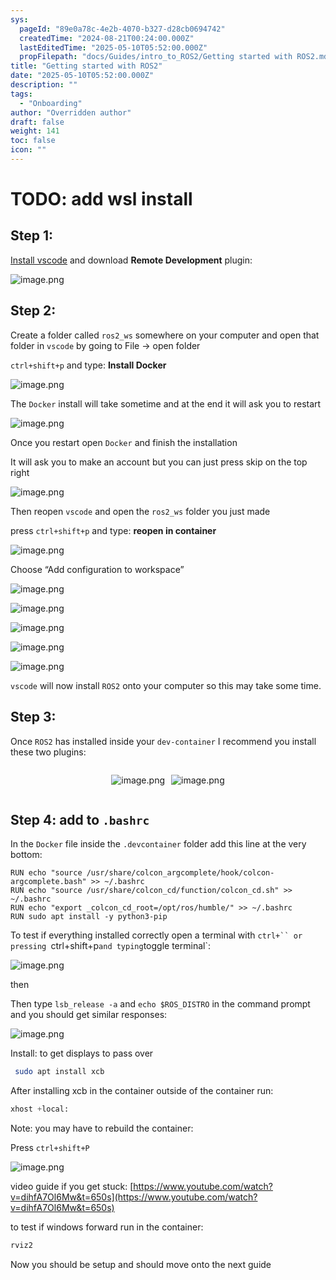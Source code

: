 ```yaml
---
sys:
  pageId: "89e0a78c-4e2b-4070-b327-d28cb0694742"
  createdTime: "2024-08-21T00:24:00.000Z"
  lastEditedTime: "2025-05-10T05:52:00.000Z"
  propFilepath: "docs/Guides/intro_to_ROS2/Getting started with ROS2.md"
title: "Getting started with ROS2"
date: "2025-05-10T05:52:00.000Z"
description: ""
tags:
  - "Onboarding"
author: "Overridden author"
draft: false
weight: 141
toc: false
icon: ""
---
```


# TODO: add wsl install

## Step 1:

[Install vscode](https://code.visualstudio.com/download) and download **Remote Development** plugin:

![image.png](https://prod-files-secure.s3.us-west-2.amazonaws.com/d518164a-d88e-44d1-a4ee-3adb3bd8bce0/efb52993-1881-4a40-b95e-6f020334f022/image.png?X-Amz-Algorithm=AWS4-HMAC-SHA256&X-Amz-Content-Sha256=UNSIGNED-PAYLOAD&X-Amz-Credential=ASIAZI2LB4662FPABW6R%2F20250717%2Fus-west-2%2Fs3%2Faws4_request&X-Amz-Date=20250717T081344Z&X-Amz-Expires=3600&X-Amz-Security-Token=IQoJb3JpZ2luX2VjEFcaCXVzLXdlc3QtMiJIMEYCIQCTBysCzG4Ctds8JidEK7qWRwvihhEzmMO3jKogI%2Fbh7gIhAOoSoEU6N6KbAJmG9WvAN5vKyPRBT637ij2zOAwsNl%2BsKv8DCHAQABoMNjM3NDIzMTgzODA1IgwHxfIdCTZTlH7BrRMq3APyFOJkzISSX13ZwR3pB6mxtuab08Pf%2B7bAcJVB8EZAPOwcHcrwxxRNEH7V7eNXXNM%2F23dWD%2FlxTzIk4uNcLVmt9OCwdryKMHRIl43czzh8jzdcVVrfw9hcZrnM%2FVT4zTIYWATCaUMDfbCYgE6yjKdQNUq2owvkjvcue0CvMUxIqtX2K9vU249UlUjqR0YisgSmyCQF7oopzgfHlCgIsfe287ECYsuhnG9MNbCTpB7s%2FZvSQNBVzAceOK8GOXlP8b8J8Uk%2B8upD3saOApXzoq7NrnVR63f0QY6s552DNlnREc95n0OiXtnfLXXvRJcx1PuUdl4S6PCY1YVMoR1hjePLW5hwzs%2F4MQttek4gXzhn8IDH5%2FWp%2BBIk0MNWGRZwTon47ztfRw90hgmgy3OHlYDIok333p2J%2F56RP%2BF9j%2BhUw6j0VxFSTDwG%2FVZFlE%2FFirD2Urog38lPVtEK8sDIJrb1fj9GEF71SwAenNtv3pjiuFVuiy9a62hE%2BguRO3JW%2FiP1FEJia%2Fk89qUVcOYwXUEqPHeY%2Fsz1%2Flq0vKZF41fhTiBnVJcvUQ8v4Js6aE2XjQcaM3MXJBOp%2FfiyYnEdi89xx%2BuulguA5e2zlgRxkhrE9SUZlkdpqRd0ck9OYTCzwOLDBjqkAb3CE8pkQZkqqg4MftYNcxa29l5YP8XDhHKZxIpt8XnGTDBQilDMPFdf5orOTtSLdIVFbUU4YUY0zi2rbw5ZiyIM6r8rONDNj8qEyJxksIFk0Y1cof9rSpny0aLEQ0pGF6ryz8MIZzFSDRZ8HweHNETEhfK3vo0d%2BP5R1aLMrldHaPDLDn02V12xDQ%2FgqsoeBf02IQsIJz9uB1F0t68sZVwwydJ0&X-Amz-Signature=f790c1009def67947177cb56f65b5ace93b9e155ecf02090e6631f64fbbe63d9&X-Amz-SignedHeaders=host&x-amz-checksum-mode=ENABLED&x-id=GetObject)

## Step 2:

Create a folder called `ros2_ws` somewhere on your computer and open that folder in `vscode` by going to File → open folder 

`ctrl+shift+p` and type: **Install Docker**

![image.png](https://prod-files-secure.s3.us-west-2.amazonaws.com/d518164a-d88e-44d1-a4ee-3adb3bd8bce0/2269dc0e-1cd5-47ff-bceb-c04ad9b2eab0/image.png?X-Amz-Algorithm=AWS4-HMAC-SHA256&X-Amz-Content-Sha256=UNSIGNED-PAYLOAD&X-Amz-Credential=ASIAZI2LB4662FPABW6R%2F20250717%2Fus-west-2%2Fs3%2Faws4_request&X-Amz-Date=20250717T081344Z&X-Amz-Expires=3600&X-Amz-Security-Token=IQoJb3JpZ2luX2VjEFcaCXVzLXdlc3QtMiJIMEYCIQCTBysCzG4Ctds8JidEK7qWRwvihhEzmMO3jKogI%2Fbh7gIhAOoSoEU6N6KbAJmG9WvAN5vKyPRBT637ij2zOAwsNl%2BsKv8DCHAQABoMNjM3NDIzMTgzODA1IgwHxfIdCTZTlH7BrRMq3APyFOJkzISSX13ZwR3pB6mxtuab08Pf%2B7bAcJVB8EZAPOwcHcrwxxRNEH7V7eNXXNM%2F23dWD%2FlxTzIk4uNcLVmt9OCwdryKMHRIl43czzh8jzdcVVrfw9hcZrnM%2FVT4zTIYWATCaUMDfbCYgE6yjKdQNUq2owvkjvcue0CvMUxIqtX2K9vU249UlUjqR0YisgSmyCQF7oopzgfHlCgIsfe287ECYsuhnG9MNbCTpB7s%2FZvSQNBVzAceOK8GOXlP8b8J8Uk%2B8upD3saOApXzoq7NrnVR63f0QY6s552DNlnREc95n0OiXtnfLXXvRJcx1PuUdl4S6PCY1YVMoR1hjePLW5hwzs%2F4MQttek4gXzhn8IDH5%2FWp%2BBIk0MNWGRZwTon47ztfRw90hgmgy3OHlYDIok333p2J%2F56RP%2BF9j%2BhUw6j0VxFSTDwG%2FVZFlE%2FFirD2Urog38lPVtEK8sDIJrb1fj9GEF71SwAenNtv3pjiuFVuiy9a62hE%2BguRO3JW%2FiP1FEJia%2Fk89qUVcOYwXUEqPHeY%2Fsz1%2Flq0vKZF41fhTiBnVJcvUQ8v4Js6aE2XjQcaM3MXJBOp%2FfiyYnEdi89xx%2BuulguA5e2zlgRxkhrE9SUZlkdpqRd0ck9OYTCzwOLDBjqkAb3CE8pkQZkqqg4MftYNcxa29l5YP8XDhHKZxIpt8XnGTDBQilDMPFdf5orOTtSLdIVFbUU4YUY0zi2rbw5ZiyIM6r8rONDNj8qEyJxksIFk0Y1cof9rSpny0aLEQ0pGF6ryz8MIZzFSDRZ8HweHNETEhfK3vo0d%2BP5R1aLMrldHaPDLDn02V12xDQ%2FgqsoeBf02IQsIJz9uB1F0t68sZVwwydJ0&X-Amz-Signature=5a4ef71852ec600b701ce2b006a53dab79cab777c72892350ed13cb3b6cc86a3&X-Amz-SignedHeaders=host&x-amz-checksum-mode=ENABLED&x-id=GetObject)

The `Docker` install will take sometime and at the end it will ask you to restart

![image.png](https://prod-files-secure.s3.us-west-2.amazonaws.com/d518164a-d88e-44d1-a4ee-3adb3bd8bce0/ed233f78-be33-4b1f-b89c-9c346c0e961e/image.png?X-Amz-Algorithm=AWS4-HMAC-SHA256&X-Amz-Content-Sha256=UNSIGNED-PAYLOAD&X-Amz-Credential=ASIAZI2LB4662FPABW6R%2F20250717%2Fus-west-2%2Fs3%2Faws4_request&X-Amz-Date=20250717T081344Z&X-Amz-Expires=3600&X-Amz-Security-Token=IQoJb3JpZ2luX2VjEFcaCXVzLXdlc3QtMiJIMEYCIQCTBysCzG4Ctds8JidEK7qWRwvihhEzmMO3jKogI%2Fbh7gIhAOoSoEU6N6KbAJmG9WvAN5vKyPRBT637ij2zOAwsNl%2BsKv8DCHAQABoMNjM3NDIzMTgzODA1IgwHxfIdCTZTlH7BrRMq3APyFOJkzISSX13ZwR3pB6mxtuab08Pf%2B7bAcJVB8EZAPOwcHcrwxxRNEH7V7eNXXNM%2F23dWD%2FlxTzIk4uNcLVmt9OCwdryKMHRIl43czzh8jzdcVVrfw9hcZrnM%2FVT4zTIYWATCaUMDfbCYgE6yjKdQNUq2owvkjvcue0CvMUxIqtX2K9vU249UlUjqR0YisgSmyCQF7oopzgfHlCgIsfe287ECYsuhnG9MNbCTpB7s%2FZvSQNBVzAceOK8GOXlP8b8J8Uk%2B8upD3saOApXzoq7NrnVR63f0QY6s552DNlnREc95n0OiXtnfLXXvRJcx1PuUdl4S6PCY1YVMoR1hjePLW5hwzs%2F4MQttek4gXzhn8IDH5%2FWp%2BBIk0MNWGRZwTon47ztfRw90hgmgy3OHlYDIok333p2J%2F56RP%2BF9j%2BhUw6j0VxFSTDwG%2FVZFlE%2FFirD2Urog38lPVtEK8sDIJrb1fj9GEF71SwAenNtv3pjiuFVuiy9a62hE%2BguRO3JW%2FiP1FEJia%2Fk89qUVcOYwXUEqPHeY%2Fsz1%2Flq0vKZF41fhTiBnVJcvUQ8v4Js6aE2XjQcaM3MXJBOp%2FfiyYnEdi89xx%2BuulguA5e2zlgRxkhrE9SUZlkdpqRd0ck9OYTCzwOLDBjqkAb3CE8pkQZkqqg4MftYNcxa29l5YP8XDhHKZxIpt8XnGTDBQilDMPFdf5orOTtSLdIVFbUU4YUY0zi2rbw5ZiyIM6r8rONDNj8qEyJxksIFk0Y1cof9rSpny0aLEQ0pGF6ryz8MIZzFSDRZ8HweHNETEhfK3vo0d%2BP5R1aLMrldHaPDLDn02V12xDQ%2FgqsoeBf02IQsIJz9uB1F0t68sZVwwydJ0&X-Amz-Signature=67668d8d2a20120227a2b1613c2daf501ae38f1b8e4687d4f3a89f51bb0f6e81&X-Amz-SignedHeaders=host&x-amz-checksum-mode=ENABLED&x-id=GetObject)

Once you restart open `Docker` and finish the installation

It will ask you to make an account but you can just press skip on the top right

![image.png](https://prod-files-secure.s3.us-west-2.amazonaws.com/d518164a-d88e-44d1-a4ee-3adb3bd8bce0/21010ad9-1659-4fd9-9f59-9932a09b2a3d/image.png?X-Amz-Algorithm=AWS4-HMAC-SHA256&X-Amz-Content-Sha256=UNSIGNED-PAYLOAD&X-Amz-Credential=ASIAZI2LB4662FPABW6R%2F20250717%2Fus-west-2%2Fs3%2Faws4_request&X-Amz-Date=20250717T081344Z&X-Amz-Expires=3600&X-Amz-Security-Token=IQoJb3JpZ2luX2VjEFcaCXVzLXdlc3QtMiJIMEYCIQCTBysCzG4Ctds8JidEK7qWRwvihhEzmMO3jKogI%2Fbh7gIhAOoSoEU6N6KbAJmG9WvAN5vKyPRBT637ij2zOAwsNl%2BsKv8DCHAQABoMNjM3NDIzMTgzODA1IgwHxfIdCTZTlH7BrRMq3APyFOJkzISSX13ZwR3pB6mxtuab08Pf%2B7bAcJVB8EZAPOwcHcrwxxRNEH7V7eNXXNM%2F23dWD%2FlxTzIk4uNcLVmt9OCwdryKMHRIl43czzh8jzdcVVrfw9hcZrnM%2FVT4zTIYWATCaUMDfbCYgE6yjKdQNUq2owvkjvcue0CvMUxIqtX2K9vU249UlUjqR0YisgSmyCQF7oopzgfHlCgIsfe287ECYsuhnG9MNbCTpB7s%2FZvSQNBVzAceOK8GOXlP8b8J8Uk%2B8upD3saOApXzoq7NrnVR63f0QY6s552DNlnREc95n0OiXtnfLXXvRJcx1PuUdl4S6PCY1YVMoR1hjePLW5hwzs%2F4MQttek4gXzhn8IDH5%2FWp%2BBIk0MNWGRZwTon47ztfRw90hgmgy3OHlYDIok333p2J%2F56RP%2BF9j%2BhUw6j0VxFSTDwG%2FVZFlE%2FFirD2Urog38lPVtEK8sDIJrb1fj9GEF71SwAenNtv3pjiuFVuiy9a62hE%2BguRO3JW%2FiP1FEJia%2Fk89qUVcOYwXUEqPHeY%2Fsz1%2Flq0vKZF41fhTiBnVJcvUQ8v4Js6aE2XjQcaM3MXJBOp%2FfiyYnEdi89xx%2BuulguA5e2zlgRxkhrE9SUZlkdpqRd0ck9OYTCzwOLDBjqkAb3CE8pkQZkqqg4MftYNcxa29l5YP8XDhHKZxIpt8XnGTDBQilDMPFdf5orOTtSLdIVFbUU4YUY0zi2rbw5ZiyIM6r8rONDNj8qEyJxksIFk0Y1cof9rSpny0aLEQ0pGF6ryz8MIZzFSDRZ8HweHNETEhfK3vo0d%2BP5R1aLMrldHaPDLDn02V12xDQ%2FgqsoeBf02IQsIJz9uB1F0t68sZVwwydJ0&X-Amz-Signature=a56ddd4ce4d21e5ee7812eb59186ec5e87c5b56821d2bd2f7382cec837baeaa8&X-Amz-SignedHeaders=host&x-amz-checksum-mode=ENABLED&x-id=GetObject)

Then reopen `vscode` and open the `ros2_ws` folder you just made

press `ctrl+shift+p` and type: **reopen in container**

![image.png](https://prod-files-secure.s3.us-west-2.amazonaws.com/d518164a-d88e-44d1-a4ee-3adb3bd8bce0/4e93b8c2-41ad-488c-8095-c74205196118/image.png?X-Amz-Algorithm=AWS4-HMAC-SHA256&X-Amz-Content-Sha256=UNSIGNED-PAYLOAD&X-Amz-Credential=ASIAZI2LB4662FPABW6R%2F20250717%2Fus-west-2%2Fs3%2Faws4_request&X-Amz-Date=20250717T081344Z&X-Amz-Expires=3600&X-Amz-Security-Token=IQoJb3JpZ2luX2VjEFcaCXVzLXdlc3QtMiJIMEYCIQCTBysCzG4Ctds8JidEK7qWRwvihhEzmMO3jKogI%2Fbh7gIhAOoSoEU6N6KbAJmG9WvAN5vKyPRBT637ij2zOAwsNl%2BsKv8DCHAQABoMNjM3NDIzMTgzODA1IgwHxfIdCTZTlH7BrRMq3APyFOJkzISSX13ZwR3pB6mxtuab08Pf%2B7bAcJVB8EZAPOwcHcrwxxRNEH7V7eNXXNM%2F23dWD%2FlxTzIk4uNcLVmt9OCwdryKMHRIl43czzh8jzdcVVrfw9hcZrnM%2FVT4zTIYWATCaUMDfbCYgE6yjKdQNUq2owvkjvcue0CvMUxIqtX2K9vU249UlUjqR0YisgSmyCQF7oopzgfHlCgIsfe287ECYsuhnG9MNbCTpB7s%2FZvSQNBVzAceOK8GOXlP8b8J8Uk%2B8upD3saOApXzoq7NrnVR63f0QY6s552DNlnREc95n0OiXtnfLXXvRJcx1PuUdl4S6PCY1YVMoR1hjePLW5hwzs%2F4MQttek4gXzhn8IDH5%2FWp%2BBIk0MNWGRZwTon47ztfRw90hgmgy3OHlYDIok333p2J%2F56RP%2BF9j%2BhUw6j0VxFSTDwG%2FVZFlE%2FFirD2Urog38lPVtEK8sDIJrb1fj9GEF71SwAenNtv3pjiuFVuiy9a62hE%2BguRO3JW%2FiP1FEJia%2Fk89qUVcOYwXUEqPHeY%2Fsz1%2Flq0vKZF41fhTiBnVJcvUQ8v4Js6aE2XjQcaM3MXJBOp%2FfiyYnEdi89xx%2BuulguA5e2zlgRxkhrE9SUZlkdpqRd0ck9OYTCzwOLDBjqkAb3CE8pkQZkqqg4MftYNcxa29l5YP8XDhHKZxIpt8XnGTDBQilDMPFdf5orOTtSLdIVFbUU4YUY0zi2rbw5ZiyIM6r8rONDNj8qEyJxksIFk0Y1cof9rSpny0aLEQ0pGF6ryz8MIZzFSDRZ8HweHNETEhfK3vo0d%2BP5R1aLMrldHaPDLDn02V12xDQ%2FgqsoeBf02IQsIJz9uB1F0t68sZVwwydJ0&X-Amz-Signature=6a76dd6421ddddc8ef0ce2ef3545a6f59bf033d58d895b8217f6d42e2087ff16&X-Amz-SignedHeaders=host&x-amz-checksum-mode=ENABLED&x-id=GetObject)

Choose “Add configuration to workspace”

![image.png](https://prod-files-secure.s3.us-west-2.amazonaws.com/d518164a-d88e-44d1-a4ee-3adb3bd8bce0/9560b282-5060-4989-ba37-97e7b2c22476/image.png?X-Amz-Algorithm=AWS4-HMAC-SHA256&X-Amz-Content-Sha256=UNSIGNED-PAYLOAD&X-Amz-Credential=ASIAZI2LB4662FPABW6R%2F20250717%2Fus-west-2%2Fs3%2Faws4_request&X-Amz-Date=20250717T081344Z&X-Amz-Expires=3600&X-Amz-Security-Token=IQoJb3JpZ2luX2VjEFcaCXVzLXdlc3QtMiJIMEYCIQCTBysCzG4Ctds8JidEK7qWRwvihhEzmMO3jKogI%2Fbh7gIhAOoSoEU6N6KbAJmG9WvAN5vKyPRBT637ij2zOAwsNl%2BsKv8DCHAQABoMNjM3NDIzMTgzODA1IgwHxfIdCTZTlH7BrRMq3APyFOJkzISSX13ZwR3pB6mxtuab08Pf%2B7bAcJVB8EZAPOwcHcrwxxRNEH7V7eNXXNM%2F23dWD%2FlxTzIk4uNcLVmt9OCwdryKMHRIl43czzh8jzdcVVrfw9hcZrnM%2FVT4zTIYWATCaUMDfbCYgE6yjKdQNUq2owvkjvcue0CvMUxIqtX2K9vU249UlUjqR0YisgSmyCQF7oopzgfHlCgIsfe287ECYsuhnG9MNbCTpB7s%2FZvSQNBVzAceOK8GOXlP8b8J8Uk%2B8upD3saOApXzoq7NrnVR63f0QY6s552DNlnREc95n0OiXtnfLXXvRJcx1PuUdl4S6PCY1YVMoR1hjePLW5hwzs%2F4MQttek4gXzhn8IDH5%2FWp%2BBIk0MNWGRZwTon47ztfRw90hgmgy3OHlYDIok333p2J%2F56RP%2BF9j%2BhUw6j0VxFSTDwG%2FVZFlE%2FFirD2Urog38lPVtEK8sDIJrb1fj9GEF71SwAenNtv3pjiuFVuiy9a62hE%2BguRO3JW%2FiP1FEJia%2Fk89qUVcOYwXUEqPHeY%2Fsz1%2Flq0vKZF41fhTiBnVJcvUQ8v4Js6aE2XjQcaM3MXJBOp%2FfiyYnEdi89xx%2BuulguA5e2zlgRxkhrE9SUZlkdpqRd0ck9OYTCzwOLDBjqkAb3CE8pkQZkqqg4MftYNcxa29l5YP8XDhHKZxIpt8XnGTDBQilDMPFdf5orOTtSLdIVFbUU4YUY0zi2rbw5ZiyIM6r8rONDNj8qEyJxksIFk0Y1cof9rSpny0aLEQ0pGF6ryz8MIZzFSDRZ8HweHNETEhfK3vo0d%2BP5R1aLMrldHaPDLDn02V12xDQ%2FgqsoeBf02IQsIJz9uB1F0t68sZVwwydJ0&X-Amz-Signature=26917722d5e890fc898c5031ea4711e093aeb80b1d9126e0e2a1c12df524f87d&X-Amz-SignedHeaders=host&x-amz-checksum-mode=ENABLED&x-id=GetObject)

![image.png](https://prod-files-secure.s3.us-west-2.amazonaws.com/d518164a-d88e-44d1-a4ee-3adb3bd8bce0/2ee63f81-886b-48e8-a553-dc6e5eac99e4/image.png?X-Amz-Algorithm=AWS4-HMAC-SHA256&X-Amz-Content-Sha256=UNSIGNED-PAYLOAD&X-Amz-Credential=ASIAZI2LB4662FPABW6R%2F20250717%2Fus-west-2%2Fs3%2Faws4_request&X-Amz-Date=20250717T081344Z&X-Amz-Expires=3600&X-Amz-Security-Token=IQoJb3JpZ2luX2VjEFcaCXVzLXdlc3QtMiJIMEYCIQCTBysCzG4Ctds8JidEK7qWRwvihhEzmMO3jKogI%2Fbh7gIhAOoSoEU6N6KbAJmG9WvAN5vKyPRBT637ij2zOAwsNl%2BsKv8DCHAQABoMNjM3NDIzMTgzODA1IgwHxfIdCTZTlH7BrRMq3APyFOJkzISSX13ZwR3pB6mxtuab08Pf%2B7bAcJVB8EZAPOwcHcrwxxRNEH7V7eNXXNM%2F23dWD%2FlxTzIk4uNcLVmt9OCwdryKMHRIl43czzh8jzdcVVrfw9hcZrnM%2FVT4zTIYWATCaUMDfbCYgE6yjKdQNUq2owvkjvcue0CvMUxIqtX2K9vU249UlUjqR0YisgSmyCQF7oopzgfHlCgIsfe287ECYsuhnG9MNbCTpB7s%2FZvSQNBVzAceOK8GOXlP8b8J8Uk%2B8upD3saOApXzoq7NrnVR63f0QY6s552DNlnREc95n0OiXtnfLXXvRJcx1PuUdl4S6PCY1YVMoR1hjePLW5hwzs%2F4MQttek4gXzhn8IDH5%2FWp%2BBIk0MNWGRZwTon47ztfRw90hgmgy3OHlYDIok333p2J%2F56RP%2BF9j%2BhUw6j0VxFSTDwG%2FVZFlE%2FFirD2Urog38lPVtEK8sDIJrb1fj9GEF71SwAenNtv3pjiuFVuiy9a62hE%2BguRO3JW%2FiP1FEJia%2Fk89qUVcOYwXUEqPHeY%2Fsz1%2Flq0vKZF41fhTiBnVJcvUQ8v4Js6aE2XjQcaM3MXJBOp%2FfiyYnEdi89xx%2BuulguA5e2zlgRxkhrE9SUZlkdpqRd0ck9OYTCzwOLDBjqkAb3CE8pkQZkqqg4MftYNcxa29l5YP8XDhHKZxIpt8XnGTDBQilDMPFdf5orOTtSLdIVFbUU4YUY0zi2rbw5ZiyIM6r8rONDNj8qEyJxksIFk0Y1cof9rSpny0aLEQ0pGF6ryz8MIZzFSDRZ8HweHNETEhfK3vo0d%2BP5R1aLMrldHaPDLDn02V12xDQ%2FgqsoeBf02IQsIJz9uB1F0t68sZVwwydJ0&X-Amz-Signature=84e697978f68dde6468175f6ef0c954bdd680514789f0df764464d418b233693&X-Amz-SignedHeaders=host&x-amz-checksum-mode=ENABLED&x-id=GetObject)

![image.png](https://prod-files-secure.s3.us-west-2.amazonaws.com/d518164a-d88e-44d1-a4ee-3adb3bd8bce0/ae1580b2-b048-407e-aed9-b584224a7a04/image.png?X-Amz-Algorithm=AWS4-HMAC-SHA256&X-Amz-Content-Sha256=UNSIGNED-PAYLOAD&X-Amz-Credential=ASIAZI2LB4662FPABW6R%2F20250717%2Fus-west-2%2Fs3%2Faws4_request&X-Amz-Date=20250717T081344Z&X-Amz-Expires=3600&X-Amz-Security-Token=IQoJb3JpZ2luX2VjEFcaCXVzLXdlc3QtMiJIMEYCIQCTBysCzG4Ctds8JidEK7qWRwvihhEzmMO3jKogI%2Fbh7gIhAOoSoEU6N6KbAJmG9WvAN5vKyPRBT637ij2zOAwsNl%2BsKv8DCHAQABoMNjM3NDIzMTgzODA1IgwHxfIdCTZTlH7BrRMq3APyFOJkzISSX13ZwR3pB6mxtuab08Pf%2B7bAcJVB8EZAPOwcHcrwxxRNEH7V7eNXXNM%2F23dWD%2FlxTzIk4uNcLVmt9OCwdryKMHRIl43czzh8jzdcVVrfw9hcZrnM%2FVT4zTIYWATCaUMDfbCYgE6yjKdQNUq2owvkjvcue0CvMUxIqtX2K9vU249UlUjqR0YisgSmyCQF7oopzgfHlCgIsfe287ECYsuhnG9MNbCTpB7s%2FZvSQNBVzAceOK8GOXlP8b8J8Uk%2B8upD3saOApXzoq7NrnVR63f0QY6s552DNlnREc95n0OiXtnfLXXvRJcx1PuUdl4S6PCY1YVMoR1hjePLW5hwzs%2F4MQttek4gXzhn8IDH5%2FWp%2BBIk0MNWGRZwTon47ztfRw90hgmgy3OHlYDIok333p2J%2F56RP%2BF9j%2BhUw6j0VxFSTDwG%2FVZFlE%2FFirD2Urog38lPVtEK8sDIJrb1fj9GEF71SwAenNtv3pjiuFVuiy9a62hE%2BguRO3JW%2FiP1FEJia%2Fk89qUVcOYwXUEqPHeY%2Fsz1%2Flq0vKZF41fhTiBnVJcvUQ8v4Js6aE2XjQcaM3MXJBOp%2FfiyYnEdi89xx%2BuulguA5e2zlgRxkhrE9SUZlkdpqRd0ck9OYTCzwOLDBjqkAb3CE8pkQZkqqg4MftYNcxa29l5YP8XDhHKZxIpt8XnGTDBQilDMPFdf5orOTtSLdIVFbUU4YUY0zi2rbw5ZiyIM6r8rONDNj8qEyJxksIFk0Y1cof9rSpny0aLEQ0pGF6ryz8MIZzFSDRZ8HweHNETEhfK3vo0d%2BP5R1aLMrldHaPDLDn02V12xDQ%2FgqsoeBf02IQsIJz9uB1F0t68sZVwwydJ0&X-Amz-Signature=7d53037dcf7d00e6d2b0a00a7bb7b91c8b7483397d3a9d02dd602b2d37222f90&X-Amz-SignedHeaders=host&x-amz-checksum-mode=ENABLED&x-id=GetObject)

![image.png](https://prod-files-secure.s3.us-west-2.amazonaws.com/d518164a-d88e-44d1-a4ee-3adb3bd8bce0/53255b28-f75e-430f-b9e3-c0ac8577e42b/image.png?X-Amz-Algorithm=AWS4-HMAC-SHA256&X-Amz-Content-Sha256=UNSIGNED-PAYLOAD&X-Amz-Credential=ASIAZI2LB4662FPABW6R%2F20250717%2Fus-west-2%2Fs3%2Faws4_request&X-Amz-Date=20250717T081344Z&X-Amz-Expires=3600&X-Amz-Security-Token=IQoJb3JpZ2luX2VjEFcaCXVzLXdlc3QtMiJIMEYCIQCTBysCzG4Ctds8JidEK7qWRwvihhEzmMO3jKogI%2Fbh7gIhAOoSoEU6N6KbAJmG9WvAN5vKyPRBT637ij2zOAwsNl%2BsKv8DCHAQABoMNjM3NDIzMTgzODA1IgwHxfIdCTZTlH7BrRMq3APyFOJkzISSX13ZwR3pB6mxtuab08Pf%2B7bAcJVB8EZAPOwcHcrwxxRNEH7V7eNXXNM%2F23dWD%2FlxTzIk4uNcLVmt9OCwdryKMHRIl43czzh8jzdcVVrfw9hcZrnM%2FVT4zTIYWATCaUMDfbCYgE6yjKdQNUq2owvkjvcue0CvMUxIqtX2K9vU249UlUjqR0YisgSmyCQF7oopzgfHlCgIsfe287ECYsuhnG9MNbCTpB7s%2FZvSQNBVzAceOK8GOXlP8b8J8Uk%2B8upD3saOApXzoq7NrnVR63f0QY6s552DNlnREc95n0OiXtnfLXXvRJcx1PuUdl4S6PCY1YVMoR1hjePLW5hwzs%2F4MQttek4gXzhn8IDH5%2FWp%2BBIk0MNWGRZwTon47ztfRw90hgmgy3OHlYDIok333p2J%2F56RP%2BF9j%2BhUw6j0VxFSTDwG%2FVZFlE%2FFirD2Urog38lPVtEK8sDIJrb1fj9GEF71SwAenNtv3pjiuFVuiy9a62hE%2BguRO3JW%2FiP1FEJia%2Fk89qUVcOYwXUEqPHeY%2Fsz1%2Flq0vKZF41fhTiBnVJcvUQ8v4Js6aE2XjQcaM3MXJBOp%2FfiyYnEdi89xx%2BuulguA5e2zlgRxkhrE9SUZlkdpqRd0ck9OYTCzwOLDBjqkAb3CE8pkQZkqqg4MftYNcxa29l5YP8XDhHKZxIpt8XnGTDBQilDMPFdf5orOTtSLdIVFbUU4YUY0zi2rbw5ZiyIM6r8rONDNj8qEyJxksIFk0Y1cof9rSpny0aLEQ0pGF6ryz8MIZzFSDRZ8HweHNETEhfK3vo0d%2BP5R1aLMrldHaPDLDn02V12xDQ%2FgqsoeBf02IQsIJz9uB1F0t68sZVwwydJ0&X-Amz-Signature=0577041d4fec0e437e09ecd246ebf4405e53873ceef7e19293bb17bd6ae0c1e9&X-Amz-SignedHeaders=host&x-amz-checksum-mode=ENABLED&x-id=GetObject)

![image.png](https://prod-files-secure.s3.us-west-2.amazonaws.com/d518164a-d88e-44d1-a4ee-3adb3bd8bce0/7c562767-5af9-4ffb-97d1-327bcdf4ee00/image.png?X-Amz-Algorithm=AWS4-HMAC-SHA256&X-Amz-Content-Sha256=UNSIGNED-PAYLOAD&X-Amz-Credential=ASIAZI2LB4662FPABW6R%2F20250717%2Fus-west-2%2Fs3%2Faws4_request&X-Amz-Date=20250717T081344Z&X-Amz-Expires=3600&X-Amz-Security-Token=IQoJb3JpZ2luX2VjEFcaCXVzLXdlc3QtMiJIMEYCIQCTBysCzG4Ctds8JidEK7qWRwvihhEzmMO3jKogI%2Fbh7gIhAOoSoEU6N6KbAJmG9WvAN5vKyPRBT637ij2zOAwsNl%2BsKv8DCHAQABoMNjM3NDIzMTgzODA1IgwHxfIdCTZTlH7BrRMq3APyFOJkzISSX13ZwR3pB6mxtuab08Pf%2B7bAcJVB8EZAPOwcHcrwxxRNEH7V7eNXXNM%2F23dWD%2FlxTzIk4uNcLVmt9OCwdryKMHRIl43czzh8jzdcVVrfw9hcZrnM%2FVT4zTIYWATCaUMDfbCYgE6yjKdQNUq2owvkjvcue0CvMUxIqtX2K9vU249UlUjqR0YisgSmyCQF7oopzgfHlCgIsfe287ECYsuhnG9MNbCTpB7s%2FZvSQNBVzAceOK8GOXlP8b8J8Uk%2B8upD3saOApXzoq7NrnVR63f0QY6s552DNlnREc95n0OiXtnfLXXvRJcx1PuUdl4S6PCY1YVMoR1hjePLW5hwzs%2F4MQttek4gXzhn8IDH5%2FWp%2BBIk0MNWGRZwTon47ztfRw90hgmgy3OHlYDIok333p2J%2F56RP%2BF9j%2BhUw6j0VxFSTDwG%2FVZFlE%2FFirD2Urog38lPVtEK8sDIJrb1fj9GEF71SwAenNtv3pjiuFVuiy9a62hE%2BguRO3JW%2FiP1FEJia%2Fk89qUVcOYwXUEqPHeY%2Fsz1%2Flq0vKZF41fhTiBnVJcvUQ8v4Js6aE2XjQcaM3MXJBOp%2FfiyYnEdi89xx%2BuulguA5e2zlgRxkhrE9SUZlkdpqRd0ck9OYTCzwOLDBjqkAb3CE8pkQZkqqg4MftYNcxa29l5YP8XDhHKZxIpt8XnGTDBQilDMPFdf5orOTtSLdIVFbUU4YUY0zi2rbw5ZiyIM6r8rONDNj8qEyJxksIFk0Y1cof9rSpny0aLEQ0pGF6ryz8MIZzFSDRZ8HweHNETEhfK3vo0d%2BP5R1aLMrldHaPDLDn02V12xDQ%2FgqsoeBf02IQsIJz9uB1F0t68sZVwwydJ0&X-Amz-Signature=8d07f8c04331a9f19ca03897e1f1e30f8be4fd7d28c232add80a6353698fc8bf&X-Amz-SignedHeaders=host&x-amz-checksum-mode=ENABLED&x-id=GetObject)

`vscode` will now install `ROS2` onto your computer so this may take some time.

## Step 3:

Once `ROS2` has installed inside your `dev-container` I recommend you install these two plugins:

<div style="display: flex;flex-direction: row; column-gap:10px; max-width: 630px;justify-content: center;">
<div>

![image.png](https://prod-files-secure.s3.us-west-2.amazonaws.com/d518164a-d88e-44d1-a4ee-3adb3bd8bce0/3fc3d550-5a54-4ba1-ba6b-faa01cdb7369/image.png?X-Amz-Algorithm=AWS4-HMAC-SHA256&X-Amz-Content-Sha256=UNSIGNED-PAYLOAD&X-Amz-Credential=ASIAZI2LB466R2XMDX5I%2F20250717%2Fus-west-2%2Fs3%2Faws4_request&X-Amz-Date=20250717T081347Z&X-Amz-Expires=3600&X-Amz-Security-Token=IQoJb3JpZ2luX2VjEFcaCXVzLXdlc3QtMiJGMEQCIB4VRQEvfi%2BdFBVDuuKvEYPNsLpwyvLt6wmc%2B2tSosrNAiBvnXQbWTZX9mKicyIDwk0SJfGm0FlieUC4xKyFhoQKMSr%2FAwhwEAAaDDYzNzQyMzE4MzgwNSIMRUiHpHXLNjN7LWrxKtwDC7G77Zc1Ndebni5rI5ai%2FWNH1sIMMKVnDmx1wh7b3G9nuLm1oYZkLuyQcfoeJ1LwjHmIZpKzohgtO9Q1lr4RP3ApyjEWco0SZ5puLR67MyHmbyxqGrq7AG8Fd%2FaaY7B35kRCDD1h3FMR7v1y2ZQpR%2FmrKzRsdFSpY1GtnzSOGYJpjyoPymU3bGU6ykZxgw1rfoWMHb8Vppd0JUHLSbaj7IILMlgQvMmRVnKAjy%2FdU6U2Fw70Hb428SRxBoedtbcDrJhMEokP%2FDeupGLOTba1RWp%2BgocuGi%2BE4ojeckNPAtVRAiQ5cx3EeeBmMYjGWeYjMVCMVKt%2BXTwe9NlNCMwJa7ooBFvRwZHIgw2sscnLrkMhwmyehUj8x5XsWA4QchSyD5LqOGBrJw%2FYhO5hS3d1plFF5506rqogxEDmnPPqODuOoSYvLBkbln6N9mVwtLR0tRttyLkT14jTDgD3dLBsCvRrKfZilmH4hVSLOGkYxUHoK6iVbwO0LD0ioC17MDyvRIiAHWjeY7u7C4eplPKp0OnizQ2XyFiQ%2B1MiDHPFEGJ3LMJqbL%2F7cvcA7Ln35K5JE9PCxywpV0beIU788UJPOW9GZ%2FXTtUABW1KMpkwho82ZlFDHgkOxGBB0cjww9L%2FiwwY6pgGTGolWsQuzy506nQ2LUg%2FV9Xr%2F%2Bgv5gOThaKgC6cV8gLQNjRMdtrMrI2GBfaZGwoYrmMTbvguLxWY2MUp45y0DCBgDtGta%2FmFI8w7Ub7Ew9%2BuUojmRzCL0o3DkujGq4lTqdAptyvgF7FoYO4aemZed%2FCyHDU9uqhJs6VjOgXYQ9Vsjp1N792vY%2B7ANHa54kdm1THxs31i3y1nQwN%2Bx0tB8%2Fb%2BbZaud&X-Amz-Signature=627b5b40ae3e834d27ef24fb88254efd77c6e824b97754c6d9cc80fa265a5a33&X-Amz-SignedHeaders=host&x-amz-checksum-mode=ENABLED&x-id=GetObject)

</div>
<div>

![image.png](https://prod-files-secure.s3.us-west-2.amazonaws.com/d518164a-d88e-44d1-a4ee-3adb3bd8bce0/d994cc66-13c2-4093-a5a3-f84cf4601a82/image.png?X-Amz-Algorithm=AWS4-HMAC-SHA256&X-Amz-Content-Sha256=UNSIGNED-PAYLOAD&X-Amz-Credential=ASIAZI2LB466UMS2VNGP%2F20250717%2Fus-west-2%2Fs3%2Faws4_request&X-Amz-Date=20250717T081347Z&X-Amz-Expires=3600&X-Amz-Security-Token=IQoJb3JpZ2luX2VjEFcaCXVzLXdlc3QtMiJHMEUCIQDa69WMhApMgg4RT2bk%2BD%2BsIjkABBCbpbitCqqagWS01QIgNGuztJvc6DhDypL4A080vS9GR0q%2BCMIGMcProfgMq0kq%2FwMIcBAAGgw2Mzc0MjMxODM4MDUiDJXMGgc3Nu7AkKXEOyrcA3aVPJ0EyYtMSv73CIfuLl0nhkin0QIGuixZFE8qMCOtXaIEN4a3eyfRN9pEBmxwKAo4BppL%2F%2BFxA9eOmVz0Axxzs2cWI5AzEAFrf%2B8rEptQWBG%2BWIbadEAcjcs3yBmp%2FPGBmDd%2BsaBZhToDa%2BCeB%2Fnk1D7%2FGzkjYmNPEVYYBDIf9VuPpasKux%2Fno2R998fEpY1RWLaiXPDwPnYscDiR0fx7uaYBhMjfvHtqxsFZE%2FrzroXQa8lrzuuePZhVzRl5sset0Hp9tPUfVl5tzlFwHGQE6HaI7Ks3fHQHnbzwK1tlO0Nz%2BlOU6OM8TbYx1qnpv3l%2F2D75Fqgvr67CPHKzxH6hp2zZkb8AyFg97WPx4HKl21zxp3sK4nu383A5VqKEw67fgtbv%2F9BsY7WPFROMHuDnkZqxK2neSHXJ3ssQmE9Y2s2CyY2tXgEutCAsGZO0AbAfKInl8KnLNQRWV0U5avFlKYQug5DXVqaXNt5fFOP0Esmh75ljTfTNfVxOJSsrEEX7J%2FQEHj1lhe0sF0XaVN9EIePcPOG4TxzHKhn7pBxQx9aE2VlkbuZdmvdUscEi5odzB8idkHlLgCPuI2LFvSeX9qX4s0HmhAMPhwbMO%2F42TFyjUl7UIMcID%2FyjMK2%2F4sMGOqUBsxIxzpJG%2F5V61x6hWk5xHWZS4Z%2Fv%2FtSiMdY78lxdFEMR1jDHou90xIjOQGbyViCzZiYw3Une4sA9zr%2F%2FFN84TfxjwlDQP7kFcOc%2FCfR2tKlBokZBRzSuU8j9WlZy2TH4RHAjIVLISHW4Xk1iMyx0XrDWMhPhQLtk5NjRuBP7%2F2zpz9Uig%2FuAdBlE3SfC9hLlS9zVNhZxsoVvvRLD1YhwYqPFEIcY&X-Amz-Signature=a4eee5534b4a23885fc894e57f7c6a89f0f39250e02ad1af4cf2f3ee5e111488&X-Amz-SignedHeaders=host&x-amz-checksum-mode=ENABLED&x-id=GetObject)

</div>
</div>

## Step 4: add to `.bashrc`

In the `Docker` file inside the `.devcontainer` folder add this line at the very bottom: 

```docker
RUN echo "source /usr/share/colcon_argcomplete/hook/colcon-argcomplete.bash" >> ~/.bashrc
RUN echo "source /usr/share/colcon_cd/function/colcon_cd.sh" >> ~/.bashrc
RUN echo "export _colcon_cd_root=/opt/ros/humble/" >> ~/.bashrc
RUN sudo apt install -y python3-pip 
```

To test if everything installed correctly open a terminal with `ctrl+`` or pressing `ctrl+shift+p` and typing `toggle terminal`:

![image.png](https://prod-files-secure.s3.us-west-2.amazonaws.com/d518164a-d88e-44d1-a4ee-3adb3bd8bce0/6a4943d8-b04e-4c02-9a58-775f3384d1a5/image.png?X-Amz-Algorithm=AWS4-HMAC-SHA256&X-Amz-Content-Sha256=UNSIGNED-PAYLOAD&X-Amz-Credential=ASIAZI2LB4662FPABW6R%2F20250717%2Fus-west-2%2Fs3%2Faws4_request&X-Amz-Date=20250717T081344Z&X-Amz-Expires=3600&X-Amz-Security-Token=IQoJb3JpZ2luX2VjEFcaCXVzLXdlc3QtMiJIMEYCIQCTBysCzG4Ctds8JidEK7qWRwvihhEzmMO3jKogI%2Fbh7gIhAOoSoEU6N6KbAJmG9WvAN5vKyPRBT637ij2zOAwsNl%2BsKv8DCHAQABoMNjM3NDIzMTgzODA1IgwHxfIdCTZTlH7BrRMq3APyFOJkzISSX13ZwR3pB6mxtuab08Pf%2B7bAcJVB8EZAPOwcHcrwxxRNEH7V7eNXXNM%2F23dWD%2FlxTzIk4uNcLVmt9OCwdryKMHRIl43czzh8jzdcVVrfw9hcZrnM%2FVT4zTIYWATCaUMDfbCYgE6yjKdQNUq2owvkjvcue0CvMUxIqtX2K9vU249UlUjqR0YisgSmyCQF7oopzgfHlCgIsfe287ECYsuhnG9MNbCTpB7s%2FZvSQNBVzAceOK8GOXlP8b8J8Uk%2B8upD3saOApXzoq7NrnVR63f0QY6s552DNlnREc95n0OiXtnfLXXvRJcx1PuUdl4S6PCY1YVMoR1hjePLW5hwzs%2F4MQttek4gXzhn8IDH5%2FWp%2BBIk0MNWGRZwTon47ztfRw90hgmgy3OHlYDIok333p2J%2F56RP%2BF9j%2BhUw6j0VxFSTDwG%2FVZFlE%2FFirD2Urog38lPVtEK8sDIJrb1fj9GEF71SwAenNtv3pjiuFVuiy9a62hE%2BguRO3JW%2FiP1FEJia%2Fk89qUVcOYwXUEqPHeY%2Fsz1%2Flq0vKZF41fhTiBnVJcvUQ8v4Js6aE2XjQcaM3MXJBOp%2FfiyYnEdi89xx%2BuulguA5e2zlgRxkhrE9SUZlkdpqRd0ck9OYTCzwOLDBjqkAb3CE8pkQZkqqg4MftYNcxa29l5YP8XDhHKZxIpt8XnGTDBQilDMPFdf5orOTtSLdIVFbUU4YUY0zi2rbw5ZiyIM6r8rONDNj8qEyJxksIFk0Y1cof9rSpny0aLEQ0pGF6ryz8MIZzFSDRZ8HweHNETEhfK3vo0d%2BP5R1aLMrldHaPDLDn02V12xDQ%2FgqsoeBf02IQsIJz9uB1F0t68sZVwwydJ0&X-Amz-Signature=0f85ae174e2b6a1bb86ec3c7d045e7f9c45d719c819a5512e277a19c5655a3ad&X-Amz-SignedHeaders=host&x-amz-checksum-mode=ENABLED&x-id=GetObject)

then 

Then type `lsb_release -a` and `echo $ROS_DISTRO` in the command prompt and you should get similar responses:

![image.png](https://prod-files-secure.s3.us-west-2.amazonaws.com/d518164a-d88e-44d1-a4ee-3adb3bd8bce0/3e635dec-a805-4e85-8b9e-d000e5b71a4e/image.png?X-Amz-Algorithm=AWS4-HMAC-SHA256&X-Amz-Content-Sha256=UNSIGNED-PAYLOAD&X-Amz-Credential=ASIAZI2LB4662FPABW6R%2F20250717%2Fus-west-2%2Fs3%2Faws4_request&X-Amz-Date=20250717T081344Z&X-Amz-Expires=3600&X-Amz-Security-Token=IQoJb3JpZ2luX2VjEFcaCXVzLXdlc3QtMiJIMEYCIQCTBysCzG4Ctds8JidEK7qWRwvihhEzmMO3jKogI%2Fbh7gIhAOoSoEU6N6KbAJmG9WvAN5vKyPRBT637ij2zOAwsNl%2BsKv8DCHAQABoMNjM3NDIzMTgzODA1IgwHxfIdCTZTlH7BrRMq3APyFOJkzISSX13ZwR3pB6mxtuab08Pf%2B7bAcJVB8EZAPOwcHcrwxxRNEH7V7eNXXNM%2F23dWD%2FlxTzIk4uNcLVmt9OCwdryKMHRIl43czzh8jzdcVVrfw9hcZrnM%2FVT4zTIYWATCaUMDfbCYgE6yjKdQNUq2owvkjvcue0CvMUxIqtX2K9vU249UlUjqR0YisgSmyCQF7oopzgfHlCgIsfe287ECYsuhnG9MNbCTpB7s%2FZvSQNBVzAceOK8GOXlP8b8J8Uk%2B8upD3saOApXzoq7NrnVR63f0QY6s552DNlnREc95n0OiXtnfLXXvRJcx1PuUdl4S6PCY1YVMoR1hjePLW5hwzs%2F4MQttek4gXzhn8IDH5%2FWp%2BBIk0MNWGRZwTon47ztfRw90hgmgy3OHlYDIok333p2J%2F56RP%2BF9j%2BhUw6j0VxFSTDwG%2FVZFlE%2FFirD2Urog38lPVtEK8sDIJrb1fj9GEF71SwAenNtv3pjiuFVuiy9a62hE%2BguRO3JW%2FiP1FEJia%2Fk89qUVcOYwXUEqPHeY%2Fsz1%2Flq0vKZF41fhTiBnVJcvUQ8v4Js6aE2XjQcaM3MXJBOp%2FfiyYnEdi89xx%2BuulguA5e2zlgRxkhrE9SUZlkdpqRd0ck9OYTCzwOLDBjqkAb3CE8pkQZkqqg4MftYNcxa29l5YP8XDhHKZxIpt8XnGTDBQilDMPFdf5orOTtSLdIVFbUU4YUY0zi2rbw5ZiyIM6r8rONDNj8qEyJxksIFk0Y1cof9rSpny0aLEQ0pGF6ryz8MIZzFSDRZ8HweHNETEhfK3vo0d%2BP5R1aLMrldHaPDLDn02V12xDQ%2FgqsoeBf02IQsIJz9uB1F0t68sZVwwydJ0&X-Amz-Signature=f0b6d30047ce0e621654e3cfefffcfac80ab4be7318d5a4e1bb22ecc4578c734&X-Amz-SignedHeaders=host&x-amz-checksum-mode=ENABLED&x-id=GetObject)

Install:  to get displays to pass over

```bash
 sudo apt install xcb
```

After installing xcb in the container outside of the container run:

```python
xhost +local:
```

Note: you may have to rebuild the container:

Press `ctrl+shift+P`

![image.png](https://prod-files-secure.s3.us-west-2.amazonaws.com/d518164a-d88e-44d1-a4ee-3adb3bd8bce0/6c2be660-2618-4c38-9c26-53554f7a0b7b/image.png?X-Amz-Algorithm=AWS4-HMAC-SHA256&X-Amz-Content-Sha256=UNSIGNED-PAYLOAD&X-Amz-Credential=ASIAZI2LB4662FPABW6R%2F20250717%2Fus-west-2%2Fs3%2Faws4_request&X-Amz-Date=20250717T081344Z&X-Amz-Expires=3600&X-Amz-Security-Token=IQoJb3JpZ2luX2VjEFcaCXVzLXdlc3QtMiJIMEYCIQCTBysCzG4Ctds8JidEK7qWRwvihhEzmMO3jKogI%2Fbh7gIhAOoSoEU6N6KbAJmG9WvAN5vKyPRBT637ij2zOAwsNl%2BsKv8DCHAQABoMNjM3NDIzMTgzODA1IgwHxfIdCTZTlH7BrRMq3APyFOJkzISSX13ZwR3pB6mxtuab08Pf%2B7bAcJVB8EZAPOwcHcrwxxRNEH7V7eNXXNM%2F23dWD%2FlxTzIk4uNcLVmt9OCwdryKMHRIl43czzh8jzdcVVrfw9hcZrnM%2FVT4zTIYWATCaUMDfbCYgE6yjKdQNUq2owvkjvcue0CvMUxIqtX2K9vU249UlUjqR0YisgSmyCQF7oopzgfHlCgIsfe287ECYsuhnG9MNbCTpB7s%2FZvSQNBVzAceOK8GOXlP8b8J8Uk%2B8upD3saOApXzoq7NrnVR63f0QY6s552DNlnREc95n0OiXtnfLXXvRJcx1PuUdl4S6PCY1YVMoR1hjePLW5hwzs%2F4MQttek4gXzhn8IDH5%2FWp%2BBIk0MNWGRZwTon47ztfRw90hgmgy3OHlYDIok333p2J%2F56RP%2BF9j%2BhUw6j0VxFSTDwG%2FVZFlE%2FFirD2Urog38lPVtEK8sDIJrb1fj9GEF71SwAenNtv3pjiuFVuiy9a62hE%2BguRO3JW%2FiP1FEJia%2Fk89qUVcOYwXUEqPHeY%2Fsz1%2Flq0vKZF41fhTiBnVJcvUQ8v4Js6aE2XjQcaM3MXJBOp%2FfiyYnEdi89xx%2BuulguA5e2zlgRxkhrE9SUZlkdpqRd0ck9OYTCzwOLDBjqkAb3CE8pkQZkqqg4MftYNcxa29l5YP8XDhHKZxIpt8XnGTDBQilDMPFdf5orOTtSLdIVFbUU4YUY0zi2rbw5ZiyIM6r8rONDNj8qEyJxksIFk0Y1cof9rSpny0aLEQ0pGF6ryz8MIZzFSDRZ8HweHNETEhfK3vo0d%2BP5R1aLMrldHaPDLDn02V12xDQ%2FgqsoeBf02IQsIJz9uB1F0t68sZVwwydJ0&X-Amz-Signature=0a84f5926da4403c38cc935460217c2b2f86401c91fc616012d6d4840be21c9f&X-Amz-SignedHeaders=host&x-amz-checksum-mode=ENABLED&x-id=GetObject)

video guide if you get stuck: [https://www.youtube.com/watch?v=dihfA7Ol6Mw&t=650s](https://www.youtube.com/watch?v=dihfA7Ol6Mw&t=650s)

to test if windows forward run in the container:

```bash
rviz2
```

Now you should be setup and should move onto the next guide 
